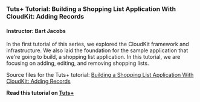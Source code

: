 ### Tuts+ Tutorial: Building a Shopping List Application With CloudKit: Adding Records

#### Instructor: Bart Jacobs

In the first tutorial of this series, we explored the CloudKit framework and infrastructure. We also laid the foundation for the sample application that we're going to build, a shopping list application. In this tutorial, we are focusing on adding, editing, and removing shopping lists.

Source files for the Tuts+ tutorial: [Building a Shopping List Application With CloudKit: Adding Records](http://code.tutsplus.com/tutorials/building-a-shopping-list-application-with-cloudkit-adding-records--cms-24731)

**Read this tutorial on [Tuts+](https://code.tutsplus.com)**
